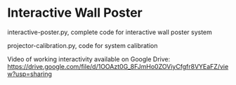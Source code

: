 # Interactive Wall Poster

interactive-poster.py,  complete code for interactive wall poster system

projector-calibration.py,  code for system calibration


Video of working interactivity available on Google Drive: https://drive.google.com/file/d/1OOAzt0G_8FJmHo0ZOViyCfgfr8VYEaFZ/view?usp=sharing
